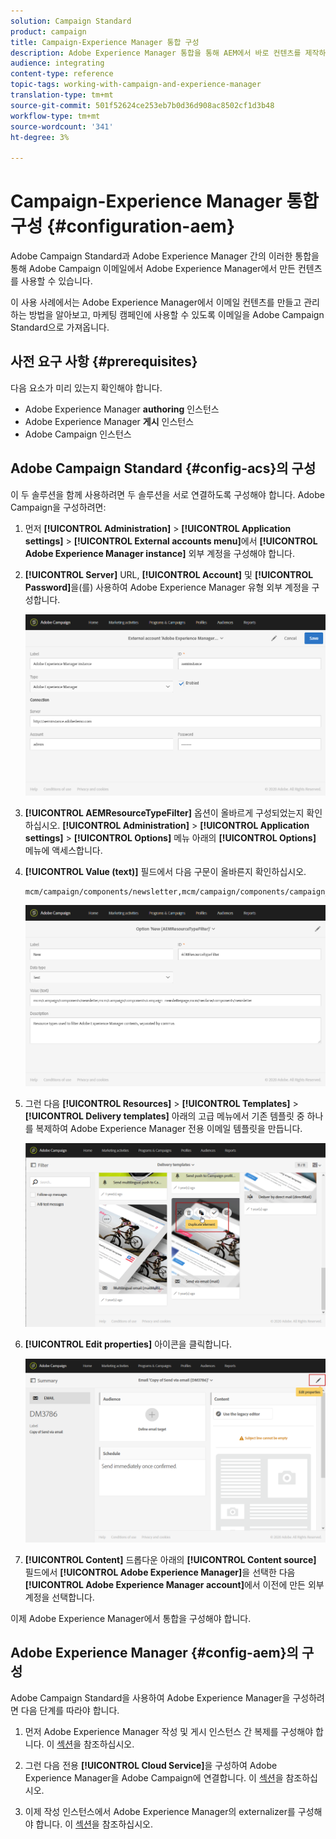 ```yaml
---
solution: Campaign Standard
product: campaign
title: Campaign-Experience Manager 통합 구성
description: Adobe Experience Manager 통합을 통해 AEM에서 바로 컨텐츠를 제작하여 Adobe Campaign에서 나중에 사용할 수 있습니다.
audience: integrating
content-type: reference
topic-tags: working-with-campaign-and-experience-manager
translation-type: tm+mt
source-git-commit: 501f52624ce253eb7b0d36d908ac8502cf1d3b48
workflow-type: tm+mt
source-wordcount: '341'
ht-degree: 3%

---
```



# Campaign-Experience Manager 통합 구성 {#configuration-aem}

Adobe Campaign Standard과 Adobe Experience Manager 간의 이러한 통합을 통해 Adobe Campaign 이메일에서 Adobe Experience Manager에서 만든 컨텐츠를 사용할 수 있습니다.

이 사용 사례에서는 Adobe Experience Manager에서 이메일 컨텐츠를 만들고 관리하는 방법을 알아보고, 마케팅 캠페인에 사용할 수 있도록 이메일을 Adobe Campaign Standard으로 가져옵니다.

## 사전 요구 사항 {#prerequisites}

다음 요소가 미리 있는지 확인해야 합니다.

* Adobe Experience Manager **authoring** 인스턴스
* Adobe Experience Manager **게시** 인스턴스
* Adobe Campaign 인스턴스

## Adobe Campaign Standard {#config-acs}의 구성

이 두 솔루션을 함께 사용하려면 두 솔루션을 서로 연결하도록 구성해야 합니다.
Adobe Campaign을 구성하려면:

1. 먼저 **[!UICONTROL Administration]** > **[!UICONTROL Application settings]** > **[!UICONTROL External accounts menu]**&#x200B;에서 **[!UICONTROL Adobe Experience Manager instance]** 외부 계정을 구성해야 합니다.

1. **[!UICONTROL Server]** URL, **[!UICONTROL Account]** 및 **[!UICONTROL Password]**&#x200B;을(를) 사용하여 Adobe Experience Manager 유형 외부 계정을 구성합니다.

   ![](assets/aem_1.png)

1. **[!UICONTROL AEMResourceTypeFilter]** 옵션이 올바르게 구성되었는지 확인하십시오. **[!UICONTROL Administration]** > **[!UICONTROL Application settings]** > **[!UICONTROL Options]** 메뉴 아래의 **[!UICONTROL Options]** 메뉴에 액세스합니다.

1. **[!UICONTROL Value (text)]** 필드에서 다음 구문이 올바른지 확인하십시오.

   ```
   mcm/campaign/components/newsletter,mcm/campaign/components/campaign_newsletterpage,mcm/neolane/components/newsletter
   ```

   ![](assets/aem_2.png)

1. 그런 다음 **[!UICONTROL Resources]** > **[!UICONTROL Templates]** > **[!UICONTROL Delivery templates]** 아래의 고급 메뉴에서 기존 템플릿 중 하나를 복제하여 Adobe Experience Manager 전용 이메일 템플릿을 만듭니다.

   ![](assets/aem_3.png)

1. **[!UICONTROL Edit properties]** 아이콘을 클릭합니다.

   ![](assets/aem_4.png)

1. **[!UICONTROL Content]** 드롭다운 아래의 **[!UICONTROL Content source]** 필드에서 **[!UICONTROL Adobe Experience Manager]**&#x200B;을 선택한 다음 **[!UICONTROL Adobe Experience Manager account]**&#x200B;에서 이전에 만든 외부 계정을 선택합니다.

이제 Adobe Experience Manager에서 통합을 구성해야 합니다.

## Adobe Experience Manager {#config-aem}의 구성

Adobe Campaign Standard을 사용하여 Adobe Experience Manager을 구성하려면 다음 단계를 따라야 합니다.

1. 먼저 Adobe Experience Manager 작성 및 게시 인스턴스 간 복제를 구성해야 합니다. 이 [섹션](https://docs.adobe.com/content/help/en/experience-manager-65/administering/integration/campaignstandard.html#configuring-adobe-experience-manager)을 참조하십시오.

1. 그런 다음 전용 **[!UICONTROL Cloud Service]**&#x200B;을 구성하여 Adobe Experience Manager을 Adobe Campaign에 연결합니다. 이 [섹션](https://docs.adobe.com/content/help/en/experience-manager-65/administering/integration/campaignstandard.html#connecting-aem-to-adobe-campaign)을 참조하십시오.

1. 이제 작성 인스턴스에서 Adobe Experience Manager의 externalizer를 구성해야 합니다. 이 [섹션](https://docs.adobe.com/content/help/en/experience-manager-65/administering/integration/campaignstandard.html#configuring-the-externalizer)을 참조하십시오.

